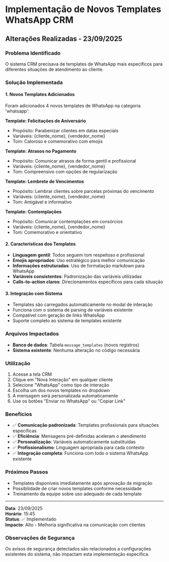 # Implementação de Novos Templates WhatsApp CRM

## Alterações Realizadas - 23/09/2025

### Problema Identificado
O sistema CRM precisava de templates de WhatsApp mais específicos para diferentes situações de atendimento ao cliente.

### Solução Implementada

#### 1. **Novos Templates Adicionados**
Foram adicionados 4 novos templates de WhatsApp na categoria 'whatsapp':

**Template: Felicitações de Aniversário**
- Propósito: Parabenizar clientes em datas especiais
- Variáveis: {cliente_nome}, {vendedor_nome}
- Tom: Caloroso e comemorativo com emojis

**Template: Atrasos no Pagamento**
- Propósito: Comunicar atrasos de forma gentil e profissional
- Variáveis: {cliente_nome}, {vendedor_nome}
- Tom: Compreensivo com opções de regularização

**Template: Lembrete de Vencimentos**
- Propósito: Lembrar clientes sobre parcelas próximas do vencimento
- Variáveis: {cliente_nome}, {vendedor_nome}
- Tom: Amigável e informativo

**Template: Contemplações**
- Propósito: Comunicar contemplações em consórcios
- Variáveis: {cliente_nome}, {vendedor_nome}
- Tom: Comemorativo e orientativo

#### 2. **Características dos Templates**
- **Linguagem gentil**: Todos seguem tom respeitoso e profissional
- **Emojis apropriados**: Uso estratégico para melhor comunicação
- **Informações estruturadas**: Uso de formatação markdown para WhatsApp
- **Variáveis consistentes**: Padronização das variáveis utilizadas
- **Calls-to-action claros**: Direcionamentos específicos para cada situação

#### 3. **Integração com Sistema**
- Templates são carregados automaticamente no modal de interação
- Funciona com o sistema de parsing de variáveis existente
- Compatível com geração de links WhatsApp
- Suporte completo ao sistema de templates existente

### Arquivos Impactados
- **Banco de dados**: Tabela `message_templates` (novos registros)
- **Sistema existente**: Nenhuma alteração no código necessária

### Utilização
1. Acesse a tela CRM
2. Clique em "Nova Interação" em qualquer cliente
3. Selecione "WhatsApp" como tipo de interação
4. Escolha um dos novos templates no dropdown
5. A mensagem será personalizada automaticamente
6. Use os botões "Enviar no WhatsApp" ou "Copiar Link"

### Benefícios
- ✅ **Comunicação padronizada**: Templates profissionais para situações específicas
- ✅ **Eficiência**: Mensagens pré-definidas aceleram o atendimento
- ✅ **Personalização**: Variáveis automaticamente substituídas
- ✅ **Profissionalismo**: Linguagem apropriada para cada contexto
- ✅ **Integração completa**: Funciona com todo o sistema WhatsApp existente

### Próximos Passos
- Templates disponíveis imediatamente após aprovação da migração
- Possibilidade de criar novos templates conforme necessidade
- Treinamento da equipe sobre uso adequado de cada template

---
**Data**: 23/09/2025  
**Horário**: 15:45  
**Status**: ✅ Implementado  
**Impacto**: Alto - Melhoria significativa na comunicação com clientes

### Observações de Segurança
Os avisos de segurança detectados são relacionados a configurações existentes do sistema, não impactam esta implementação específica.